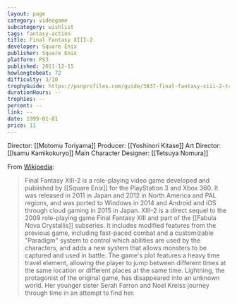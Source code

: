 ```yaml
---
layout: page
category: videogame
subcategory: wishlist
tags: fantasy-action
title: Final Fantasy XIII-2
developer: Square Enix
publisher: Square Enix
platform: PS3
published: 2011-12-15
howlongtobeat: 72
difficulty: 3/10
trophyGuide: https://psnprofiles.com/guide/3837-final-fantasy-xiii-2-trophy-guide
durationHours: --
trophies: --
percent: --
link: --
date: 1999-01-01
price: 11
---
```


Director: [[Motomu Toriyama]]
Producer: [[Yoshinori Kitase]]
Art Director: [[Isamu Kamikokuryo]]
Main Character Designer: [[Tetsuya Nomura]]

From [Wikipedia](https://en.wikipedia.org/wiki/Final_Fantasy_XIII-2):

> Final Fantasy XIII-2 is a role-playing video game developed and published by [[Square Enix]] for the PlayStation 3 and Xbox 360. It was released in 2011 in Japan and 2012 in North America and PAL regions, and was ported to Windows in 2014 and Android and iOS through cloud gaming in 2015 in Japan. XIII-2 is a direct sequel to the 2009 role-playing game Final Fantasy XIII and part of the [[Fabula Nova Crystallis]] subseries. It includes modified features from the previous game, including fast-paced combat and a customizable "Paradigm" system to control which abilities are used by the characters, and adds a new system that allows monsters to be captured and used in battle. The game's plot features a heavy time travel element, allowing the player to jump between different times at the same location or different places at the same time. Lightning, the protagonist of the original game, has disappeared into an unknown world. Her younger sister Serah Farron and Noel Kreiss journey through time in an attempt to find her.
